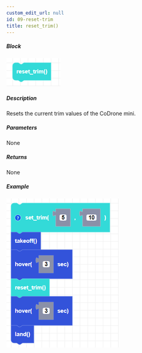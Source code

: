 ```yaml
---
custom_edit_url: null
id: 09-reset-trim
title: reset_trim()
---
```


##### Block

![reset trim image](reset_trim.png)

##### Description

Resets the current trim values of the CoDrone mini.

##### Parameters
 
None

##### Returns

None

##### Example

![reset trim example](reset_trim_example.png)
